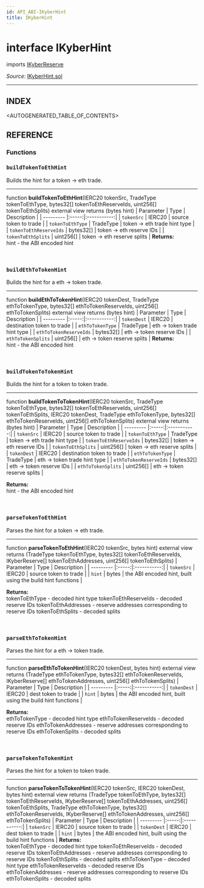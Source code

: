 ```yaml
---
id: API_ABI-IKyberHint
title: IKyberHint
---
```

[//]: # (tagline)
# interface IKyberHint
imports [IKyberReserve](api_abi-ikyberreserve.md)

*Source*: [IKyberHint.sol](https://github.com/KyberNetwork/smart-contracts/blob/master/contracts/sol6/IKyberHint.sol)
___

## INDEX

<AUTOGENERATED_TABLE_OF_CONTENTS>

## REFERENCE

### Functions

### `buildTokenToEthHint`
Builds the hint for a token -> eth trade.
___
function __buildTokenToEthHint__(IERC20 tokenSrc, TradeType tokenToEthType, bytes32[] tokenToEthReserveIds, uint256[] tokenToEthSplits) external view returns (bytes hint)
| Parameter | Type  | Description |
| --------- |:-----:|:-----------:|
| `tokenSrc` | IERC20 | source token to trade    |
| `tokenToEthType` | TradeType | token -> eth trade hint type    |
| `tokenToEthReserveIds` | bytes32[] | token -> eth reserve IDs    |
| `tokenToEthSplits` | uint256[] | token -> eth reserve splits    |
**Returns:**\
hint - the ABI encoded hint

<br />
 
### `buildEthToTokenHint`
Builds the hint for a eth -> token trade.
___
function __buildEthToTokenHint__(IERC20 tokenDest, TradeType ethToTokenType, bytes32[] ethToTokenReserveIds, uint256[] ethToTokenSplits) external view returns (bytes hint)
| Parameter | Type  | Description |
| --------- |:-----:|:-----------:|
| `tokenDest` | IERC20 | destination token to trade    |
| `ethToTokenType` | TradeType | eth -> token trade hint type    |
| `ethToTokenReserveIds` | bytes32[] | eth -> token reserve IDs    |
| `ethToTokenSplits` | uint256[] | eth -> token reserve splits    |
**Returns:**\
hint - the ABI encoded hint

<br />
 
### `buildTokenToTokenHint`
Builds the hint for a token to token trade.
___
function __buildTokenToTokenHint__(IERC20 tokenSrc, TradeType tokenToEthType, bytes32[] tokenToEthReserveIds, uint256[] tokenToEthSplits, IERC20 tokenDest, TradeType ethToTokenType, bytes32[] ethToTokenReserveIds, uint256[] ethToTokenSplits) external view returns (bytes hint)
| Parameter | Type  | Description |
| --------- |:-----:|:-----------:|
| `tokenSrc` | IERC20 | source token to trade    |
| `tokenToEthType` | TradeType | token -> eth trade hint type    |
| `tokenToEthReserveIds` | bytes32[] | token -> eth reserve IDs    |
| `tokenToEthSplits` | uint256[] | token -> eth reserve splits    |
| `tokenDest` | IERC20 | destination token to trade    |
| `ethToTokenType` | TradeType | eth -> token trade hint type    |
| `ethToTokenReserveIds` | bytes32[] | eth -> token reserve IDs    |
| `ethToTokenSplits` | uint256[] | eth -> token reserve splits    |

**Returns:**\
hint - the ABI encoded hint

<br />
 
### `parseTokenToEthHint`
Parses the hint for a token -> eth trade.
___
function __parseTokenToEthHint__(IERC20 tokenSrc, bytes hint) external view returns (TradeType tokenToEthType, bytes32[] tokenToEthReserveIds, IKyberReserve[] tokenToEthAddresses, uint256[] tokenToEthSplits)
| Parameter | Type  | Description |
| --------- |:-----:|:-----------:|
| `tokenSrc` | IERC20 | source token to trade    |
| `hint` | bytes | the ABI encoded hint, built using the build hint functions    |

**Returns:**\
tokenToEthType - decoded hint type
tokenToEthReserveIds - decoded reserve IDs
tokenToEthAddresses - reserve addresses corresponding to reserve IDs
tokenToEthSplits - decoded splits

<br />
 
### `parseEthToTokenHint`
Parses the hint for a eth -> token trade.
___
function __parseEthToTokenHint__(IERC20 tokenDest, bytes hint) external view returns (TradeType ethToTokenType, bytes32[] ethToTokenReserveIds, IKyberReserve[] ethToTokenAddresses, uint256[] ethToTokenSplits)
| Parameter | Type  | Description |
| --------- |:-----:|:-----------:|
| `tokenDest` | IERC20 | dest token to trade    |
| `hint` | bytes | the ABI encoded hint, built using the build hint functions    |

**Returns:**\
ethToTokenType - decoded hint type
ethToTokenReserveIds - decoded reserve IDs
ethToTokenAddresses - reserve addresses corresponding to reserve IDs
ethToTokenSplits - decoded splits

<br />
 
### `parseTokenToTokenHint`
Parses the hint for a token to token trade.
___
function __parseTokenToTokenHint__(IERC20 tokenSrc, IERC20 tokenDest, bytes hint) external view returns (TradeType tokenToEthType, bytes32[] tokenToEthReserveIds, IKyberReserve[] tokenToEthAddresses, uint256[] tokenToEthSplits, TradeType ethToTokenType, bytes32[] ethToTokenReserveIds, IKyberReserve[] ethToTokenAddresses, uint256[] ethToTokenSplits)
| Parameter | Type  | Description |
| --------- |:-----:|:-----------:|
| `tokenSrc` | IERC20 | source token to trade    |
| `tokenDest` | IERC20 | dest token to trade    |
| `hint` | bytes | the ABI encoded hint, built using the build hint functions    |
**Returns:**\
tokenToEthType - decoded hint type
tokenToEthReserveIds - decoded reserve IDs
tokenToEthAddresses - reserve addresses corresponding to reserve IDs
tokenToEthSplits - decoded splits
ethToTokenType - decoded hint type
ethToTokenReserveIds - decoded reserve IDs
ethToTokenAddresses - reserve addresses corresponding to reserve IDs
ethToTokenSplits - decoded splits
